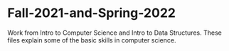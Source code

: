 # Fall-2021-and-Spring-2022
Work from Intro to Computer Science and Intro to Data Structures. These files explain some of the basic skills in computer science.
